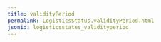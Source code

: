 ```yaml
---
title: validityPeriod
permalink: LogisticsStatus.validityPeriod.html
jsonid: logisticsstatus_validityperiod
---
```

